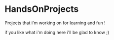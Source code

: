# HandsOnProjects
Projects that i'm working on for learning and fun !

if you like what i'm doing here i'll be glad to know ;)
